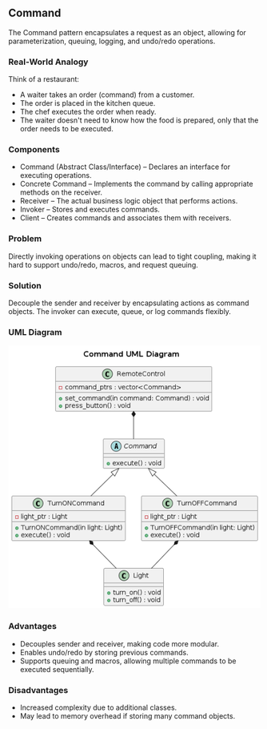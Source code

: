 ## Command
The Command pattern encapsulates a request as an object, allowing for parameterization, queuing, logging, and undo/redo operations.

### Real-World Analogy
Think of a restaurant:

- A waiter takes an order (command) from a customer.
- The order is placed in the kitchen queue.
- The chef executes the order when ready.
- The waiter doesn't need to know how the food is prepared, only that the order needs to be executed.

### Components
- Command (Abstract Class/Interface) – Declares an interface for executing operations.
- Concrete Command – Implements the command by calling appropriate methods on the receiver.
- Receiver – The actual business logic object that performs actions.
- Invoker – Stores and executes commands.
- Client – Creates commands and associates them with receivers.

### Problem
Directly invoking operations on objects can lead to tight coupling, making it hard to support undo/redo, macros, and request queuing.

### Solution
Decouple the sender and receiver by encapsulating actions as command objects. The invoker can execute, queue, or log commands flexibly.

### UML Diagram
<p align="center">
  <img src="../../out/Behavioral_Design_Pattern/Command/command/command.png">
</p>

### Advantages
- Decouples sender and receiver, making code more modular.
- Enables undo/redo by storing previous commands.
- Supports queuing and macros, allowing multiple commands to be executed sequentially.

### Disadvantages
- Increased complexity due to additional classes.
- May lead to memory overhead if storing many command objects.
